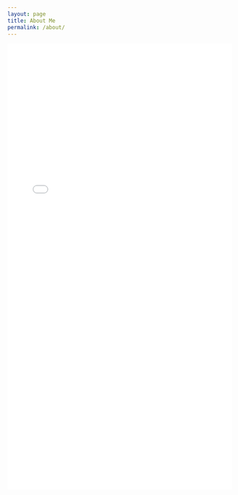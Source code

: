 ```yaml
---
layout: page
title: About Me
permalink: /about/
---
```

<embed src="/assets/resume.pdf" width="100%" height="1000px"/>


